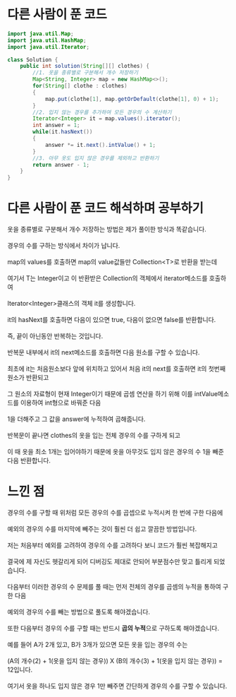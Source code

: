# 다른 사람이 푼 코드

```java
import java.util.Map;
import java.util.HashMap;
import java.util.Iterator;

class Solution {
    public int solution(String[][] clothes) {
        //1. 옷을 종류별로 구분해서 개수 저장하기
        Map<String, Integer> map = new HashMap<>();
        for(String[] clothe : clothes)
        {
            map.put(clothe[1], map.getOrDefault(clothe[1], 0) + 1);
        }
        //2. 입지 않는 경우를 추가하여 모든 경우의 수 계산하기
        Iterator<Integer> it = map.values().iterator();
        int answer = 1;
        while(it.hasNext())
        {
            answer *= it.next().intValue() + 1;
        }
        //3. 아무 옷도 입지 않은 경우를 제외하고 반환하기
        return answer - 1;
    }
}
```

# 다른 사람이 푼 코드 해석하며 공부하기

옷을 종류별로 구분해서 개수 저장하는 방법은 제가 풀이한 방식과 똑같습니다.<br><br>
경우의 수를 구하는 방식에서 차이가 납니다.<br><br>
map의 values를 호출하면 map의 value값들만 Collection\<T\>로 반환을 받는데<br><br>
여기서 T는 Integer이고 이 반환받은 Collection의 객체에서 iterator메소드를 호출하여<br><br>
Iterator\<Integer\>클래스의 객체 it를 생성합니다.<br><br>
it의 hasNext를 호출하면 다음이 있으면 true, 다음이 없으면 false를 반환합니다.<br><br>
즉, 끝이 아닌동안 반복하는 것입니다.<br><br>
반복문 내부에서 it의 next메소드를 호출하면 다음 원소를 구할 수 있습니다.<br><br>
최초에 it는 처음원소보다 앞에 위치하고 있어서 처음 it의 next를 호출하면 it의 첫번째 원소가 반환되고<br><br>
그 원소의 자료형이 현재 Integer이기 때문에 곱셈 연산을 하기 위해 이를 intValue메소드를 이용하여 int형으로 바꿔준 다음<br><br>
1을 더해주고 그 값을 answer에 누적하여 곱해줍니다.<br><br>
반복문이 끝나면 clothes의 옷을 입는 전체 경우의 수를 구하게 되고<br><br>
이 때 옷을 최소 1개는 입어야하기 때문에 옷을 아무것도 입지 않은 경우의 수 1을 빼준 다음 반환합니다.

# 느낀 점

경우의 수를 구할 때 위처럼 모든 경우의 수를 곱셉으로 누적시켜 한 번에 구한 다음에<br><br>
예외의 경우의 수를 마지막에 빼주는 것이 훨씬 더 쉽고 깔끔한 방법입니다.<br><br>
저는 처음부터 예외를 고려하여 경우의 수를 고려하다 보니 코드가 훨씬 복잡해지고<br><br>
결국에 제 자신도 헷갈리게 되어 디버깅도 제대로 안되어 부분점수만 맞고 틀리게 되었습니다.<br><br>
다음부터 이러한 경우의 수 문제를 풀 때는 먼저 전체의 경우를 곱셈의 누적을 통하여 구한 다음<br><br>
예외의 경우의 수를 빼는 방법으로 풀도록 해야겠습니다.<br><br>
또한 다음부터 경우의 수를 구할 때는 반드시 **곱의 누적**으로 구하도록 해야겠습니다.<br><br>
예를 들어 A가 2개 있고, B가 3개가 있으면 모든 옷을 입는 경우의 수는<br><br>
(A의 개수(2) + 1(옷을 입지 않는 경우)) X (B의 개수(3) + 1(옷을 입지 않는 경우)) = 12입니다.<br><br>
여기서 옷을 하나도 입지 않은 경우 1만 빼주면 간단하게 경우의 수를 구할 수 있습니다.
